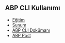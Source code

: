 ## ABP CLI Kullanımı

- [Eğitim](https://www.youtube.com/watch?v=vgXjA-8XXjg&list=PLBEMB-Eql15s3kaMvQ6pIobVk492a7s9j&index=2)
- [Sunum](https://bit.ly/abp-cli-kullanimi)
- [ABP CLI Dokümanı](https://docs.abp.io/en/abp/latest/CLI)
- [ABP Post](https://community.abp.io/posts/abp-cli-kullanimi-h9hrqmb9)
